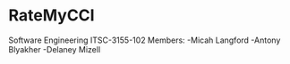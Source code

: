 # RateMyCCI
Software Engineering ITSC-3155-102
Members:
-Micah Langford
-Antony Blyakher
-Delaney Mizell
